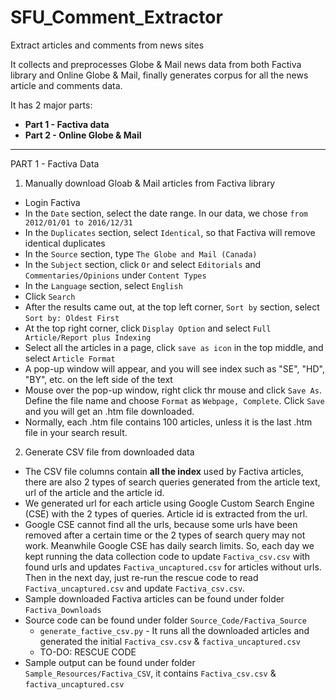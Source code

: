 # SFU_Comment_Extractor
Extract articles and comments from news sites

It collects and preprocesses Globe & Mail news data from both Factiva library and Online Globe & Mail, finally generates corpus for all the news article and comments data.

It has 2 major parts:
* <b>Part 1 - Factiva data</b>
* <b>Part 2 - Online Globe & Mail</b>

********************************************************************************

PART 1 - Factiva Data

1. Manually download Gloab & Mail articles from Factiva library
* Login Factiva 
* In the `Date` section, select the date range. In our data, we chose `from 2012/01/01 to 2016/12/31`
* In the `Duplicates` section, select `Identical`, so that Factiva will remove identical duplicates
* In the `Source` section, type `The Globe and Mail (Canada)`
* In the `Subject` section, click `Or` and select `Editorials` and `Commentaries/Opinions` under `Content Types`
* In the `Language` section, select `English`
* Click `Search`
* After the results came out, at the top left corner, `Sort by` section, select `Sort by: Oldest First`
* At the top right corner, click `Display Option` and select `Full Article/Report plus Indexing`
* Select all the articles in a page, click `save as icon` in the top middle, and select `Article Format`
* A pop-up window will appear, and you will see index such as "SE", "HD", "BY", etc. on the left side of the text
* Mouse over the pop-up window, right click thr mouse and click `Save As`. Define the file name and choose `Format` as `Webpage, Complete`. Click `Save` and you will get an .htm file downloaded.
* Normally, each .htm file contains 100 articles, unless it is the last .htm file in your search result.

2. Generate CSV file from downloaded data
* The CSV file columns contain <b>all the index</b> used by Factiva articles, there are also 2 types of search queries generated from the article text, url of the article and the article id.
* We generated url for each article using Google Custom Search Engine (CSE) with the 2 types of queries. Article id is extracted from the url.
* Google CSE cannot find all the urls, because some urls have been removed after a certain time or the 2 types of search query may not work. Meanwhile Google CSE has daily search limits. So, each day we kept running the data collection code to update `Factiva_csv.csv` with found urls and updates `Factiva_uncaptured.csv` for articles without urls. Then in the next day, just re-run the rescue code to read `Factiva_uncaptured.csv` and update `Factiva_csv.csv`.
* Sample downloaded Factiva articles can be found under folder `Factiva_Downloads`
* Source code can be found under folder `Source_Code/Factiva_Source`
  * `generate_factive_csv.py` - It runs all the downloaded articles and generated the initial `Factiva_csv.csv` & `factiva_uncaptured.csv`
  * TO-DO: RESCUE CODE
* Sample output can be found under folder `Sample_Resources/Factiva_CSV`, it contains `Factiva_csv.csv` & `factiva_uncaptured.csv`
